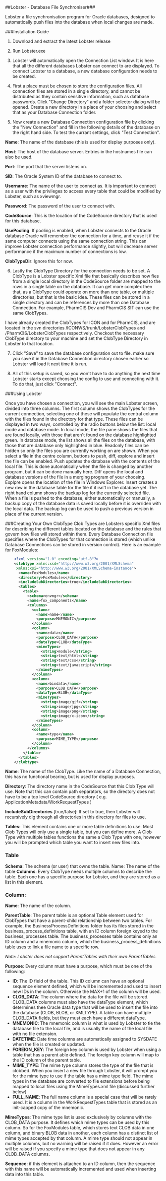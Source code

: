 ##Lobster - Database File Synchroniser###

Lobster a file synchronisation program for Oracle databases, designed to automatically push files into the database when local changes are made.

###Installation Guide
1) Download and extract the latest Lobster release

2) Run Lobster.exe

3) Lobster will automatically open the Connection List window. It is here that all the different databases Lobster can connect to are displayed. To connect Lobster to a database, a new database configuration needs to be created.

4) First a place must be chosen to store the configuration files. All connection files are stored in a single directory, and cannot be distributed as they contain sensitive information, such as database passwords. Click "Change Directory" and a folder selector dialog will be opened. Create a new directory in a place of your choosing and select that as your Database Connection folder.

5) Now create a new Database Connection configuration file by clicking the "New Connection" and fill in the following details of the database on the right hand side. To test the currant settings, click "Test Connection".

**Name**: The name of the database (this is used for display purposes only).

**Host**: The host of the database server. Entries in the hostnames file can also be used.

**Port**: The port that the server listens on.

**SID**: The Oracle System ID of the database to connect to.

**Username**: The name of the user to connect as. It is important to connect as a user with the privileges to access every table that could be modified by Lobster, such as xviewmgr.

**Password**: The password of the user to connect with.

**CodeSource**: This is the location of the CodeSource directory that is used for this database.

**UsePooling**: If pooling is enabled, when Lobster connects to the Oracle database Oracle will remember the connection for a time, and reuse it if the same computer connects using the same connection string. This can improve Lobster connection performance slightly, but will decrease server performance if the maximum number of connections is low.

**ClobTypeDir**: Ignore this for now.

6) Lastly the ClobType Directory for the connection needs to be set. A ClobType is a Lobster specific Xml file that basically describes how fies from a single local directory in the CodeSource folder are mapped to the rows in a single table on the database. It can get more complex then that, as a ClobType could operate on more than one table, or multiple directories, but that is the basic idea. These files can be stored in a single directory and can be references by more than one Database Connection. For example, PharmCIS Dev and PharmCIS SIT can use the same ClobTypes.

I have already created the ClobTypes for ICON and for PharmCIS, and are located in the svn directories /ICONWS/trunk/LobsterClobTypes and /PharmCIS/LobsterClobTypes respectively. Checkout the necessary ClobType directory to your machine and set the ClobType Directory in Lobster to that location.

7) Click "Save" to save the database configuration out to file. make sure you save it in the Database Connection directory chosen earlier so Lobster will load it next time it is run.

8) All of this setup is saved, so you won't have to do anything the next time Lobster starts except choosing the config to use and connecting with it. To do that, just click "Connect".

###Using Lobster

Once you have chosen a connection, you will see the main Lobster screen, divided into three columns. The first column shows the ClobTypes for the current connection, selecting one of these will populate the central column with the files found in the directory for that type. These files can be displayed in two ways, controlled by the radio buttons below the list: local mode and database mode. In local mode, the file pane shows the files that are found locally, with those that aren't found on the database highlighted green. In database mode, the list shows all the files on the database, with those that are database only highlighted in blue. Readonly files can be hidden so only the files you are currently working on are shown.
When you select a file in the centre column, buttons to push, diff, explore and insert the file can be enabled. Push updates the database with the contents of the local file. This is done automatically when the file is changed by another program, but it can be done manually here. Diff opens the local and database versions of the file in a merging program of your choosing. Explpre opens the location of the file in Windows Explorer. Insert creates a new row in the database table for the file if it isn't in the database yet.
The right hand column shows the backup log for the currently selected file. When a file is pushed to the database, either automatically or manually, a backup copy of the database data is saved locally before it is overriden with the local data. The backup log can be used to push a previous version in place of the current version.

###Creating Your Own ClobType
Clob Types are Lobsters specific Xml files for describing the different tables located on the database and the rules that govern how files will stored within them. Every Database Connection file specifies where the ClobTypes for that connection is stored (which unlike Database Connections can be stored in version control).
Here is an example for FoxModules:
```xml
    <?xml version="1.0" encoding="utf-8"?>
    <clobtype xmlns:xsd="http://www.w3.org/2001/XMLSchema" 
	 xmlns:xsi="http://www.w3.org/2001/XMLSchema-instance">
      <name>FoxModules</name>
      <directory>FoxModules</directory>
      <includeSubDirectories>true</includeSubDirectories>
      <tables>
        <table>
          <schema>envmgr</schema>
          <name>fox_components</name>
          <columns>
            <column>
              <name>name</name>
              <purpose>MNEMONIC</purpose>
            </column>
            <column>
              <name>data</name>
              <purpose>CLOB_DATA</purpose>
              <dataType>CLOB</dataType>
              <mimeTypes>
                <string>module</string>
                <string>text/html</string>
                <string>text/css</string>
                <string>text/javascript</string>
              </mimeTypes>
            </column>
            <column>
              <name>bindata</name>
              <purpose>CLOB_DATA</purpose>
              <dataType>BLOB</dataType>
              <mimeTypes>
                <string>image/gif</string>
                <string>image/jpg</string>
                <string>image/png</string>
                <string>image/x-icon</string>
              </mimeTypes>
            </column>
            <column>
              <name>type</name>
              <purpose>MIME_TYPE</purpose>
            </column>
          </columns>
        </table>
      </tables>
    </clobtype>
```
**Name**: The name of the ClobType. Like the name of a Database Connection, this has no functional bearing, but is used for display purposes.

**Directory**: The directory name in the CodeSource that this Clob Type will use. Note that this can contain path separators, so the directory does not have to be a top level CodeSource directory ( e.g. ApplicationMetadata/WorkRequestTypes )

**IncludeSubDirectories** [true/false]: If set to true, then Lobster will recursively dig through all directories in this directory for files to use.

**Tables**: This element contains one or more table definitions to use. Most Clob Types will only use a single table, but you can define more. A Clob Type with multiple tables functions the same a Clob Type with one, however you will be prompted which table you want to insert new files into.

### Table
**Schema**: The schema (or user) that owns the table.
Name: The name of the table
**Columns**: Every ClobType needs multiple columns to describe the table. Each one has a specific purpose for Lobster, and they are stored as a list in this element.

### Column:

**Name**: The name of the column.

**ParentTable**: The parent table is an optional Table element used for ClobTypes that have a parent-child relationship between two tables. For example, the BusinessProcessDefinitions folder has its files stored in the business_process_definitions table, with an ID column foreign keyed to the business_processes table. The business_processes table contains only an ID column and a mnemonic column, which the business_process_definitions table uses to link a file name to a specific row.

*Note: Lobster does not support ParentTables with their own ParentTables.*

**Purpose**: Every column must have a purpose, which must be one of the following:

 - **ID**: The ID field of the table. This ID column can have an optional sequence element defined, which will be incremented and used to insert new IDs in the column. Otherwise the MAX+1 of the column will be used.
 - **CLOB_DATA**: The column where the data for the file will be stored. CLOB_DATA columns must also have the dataType element, which determines thee Oracle data type that will be used to insert the file into the database (CLOB, BLOB, or XMLTYPE). A table can have multiple CLOB_DATA fields, but they must each have a different dataType.
 - **MNEMONIC**: The mnemonic column is what is used by Lobster to tie the database file to the local file, and is usually the name of the local file with no file extension.
 - **DATETIME**: Date time columns are automatically assigned to SYSDATE when the file is created or updated.
 - **FOREIGN_KEY**: The foreign key column is used by Lobster when using a table that has a parent able defined. The foreign key column will map to the ID column of the parent table.
 - **MIME_TYPE**: The mime type column stores the type of the file that is clobbed. When you insert a new file through Lobster, it will prompt you for the mime type to use if the table has a mime type field. The mime types in the database are converted to file extensions before being mapped to local files using the MimeTypes.xml file (discussed further below)
 - **FULL_NAME**: The full name column is a special case that will be rarely used. It is a column in the WorkRequestTypes table that is stored as an init-capped copy of the mnemonic.

**MimeTypes**: The mime type list is used exclusively by columns with the CLOB_DATA purpose. It defines which mime types can be used by this column. So for the FoxModules table, which stores text CLOB data in one column, and binary BLOB data in another, each column has a distinct list of mime types accepted by that column. A mime type should not appear in multiple columns, but no warning will be raised if it does. However an error will be raised if you specify a mime type that does not appear in any CLOB_DATA columns.

**Sequence**: if this element is attached to an ID column, then the sequence with this name will be automatically incremented and used when inserting data into this table.